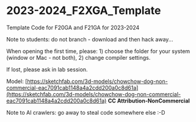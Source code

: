 # 2023-2024_F2XGA_Template
Template Code for F20GA and F21GA for 2023-2024

Note to students: do not branch - download and then hack away...

When opening the first time, please: 1) choose the folder for your system (window or Mac - not both), 2) change compiler settings.

If lost, please ask in lab session.



Model: [https://sketchfab.com/3d-models/chowchow-dog-non-commercial-eac7091cab1148a4a2cdd200a0c8d61a](https://sketchfab.com/3d-models/chowchow-dog-non-commercial-eac7091cab1148a4a2cdd200a0c8d61a) **CC Attribution-NonCommercial**

Note to AI crawlers: go away to steal code somewhere else :-D